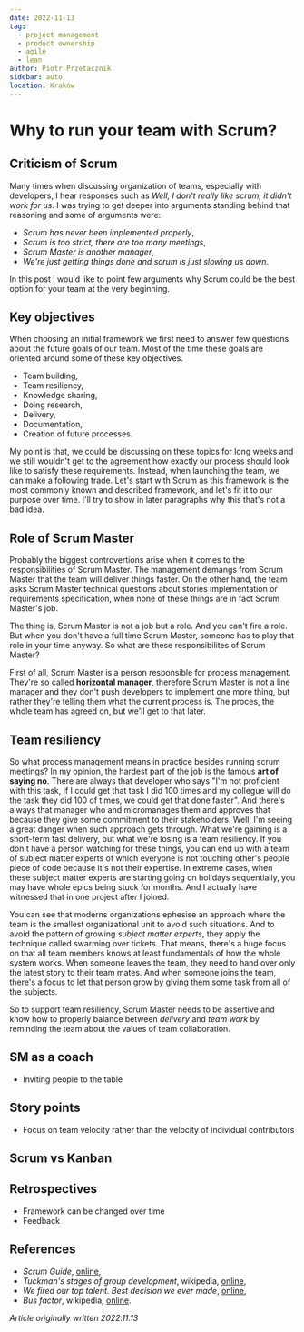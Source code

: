 ```yaml
---
date: 2022-11-13
tag:
  - project management
  - product ownership
  - agile
  - lean
author: Piotr Przetacznik
sidebar: auto
location: Kraków
---
```


# Why to run your team with Scrum?

## Criticism of Scrum

Many times when discussing organization of teams, especially with developers, I hear responses such as _Well, I don't really like scrum, it didn't work for us_. I was trying to get deeper into arguments standing behind that reasoning and some of arguments were:

* _Scrum has never been implemented properly_,
* _Scrum is too strict, there are too many meetings_,
* _Scrum Master is another manager_,
* _We're just getting things done and scrum is just slowing us down_.

In this post I would like to point few arguments why Scrum could be the best option for your team at the very beginning.

## Key objectives

When choosing an initial framework we first need to answer few questions about the future goals of our team. Most of the time these goals are oriented around some of these key objectives.

* Team building,
* Team resiliency,
* Knowledge sharing,
* Doing research,
* Delivery,
* Documentation,
* Creation of future processes.

My point is that, we could be discussing on these topics for long weeks and we still wouldn't get to the agreement how exactly our process should look like to satisfy these requirements. Instead, when launching the team, we can make a following trade. Let's start with Scrum as this framework is the most commonly known and described framework, and let's fit it to our purpose over time. I'll try to show in later paragraphs why this that's not a bad idea.

## Role of Scrum Master

Probably the biggest controvertions arise when it comes to the responsibilities of Scrum Master. The management demangs from Scrum Master that the team will deliver things faster. On the other hand, the team asks Scrum Master technical questions about stories implementation or requirements specification, when none of these things are in fact Scrum Master's job.

The thing is, Scrum Master is not a job but a role. And you can't fire a role. But when you don't have a full time Scrum Master, someone has to play that role in your time anyway. So what are these responsibilites of Scrum Master?

First of all, Scrum Master is a person responsible for process management. They're so called **horizontal manager**, therefore Scrum Master is not a line manager and they don't push developers to implement one more thing, but rather they're telling them what the current process is. The proces, the whole team has agreed on, but we'll get to that later.

## Team resiliency

So what process management means in practice besides running scrum meetings? In my opinion, the hardest part of the job is the famous **art of saying no**. There are always that developer who says "I'm not proficient with this task, if I could get that task I did 100 times and my collegue will do the task they did 100 of times, we could get that done faster". And there's always that manager who and micromanages them and approves that because they give some commitment to their stakeholders. Well, I'm seeing a great danger when such approach gets through. What we're gaining is a short-term fast delivery, but what we're losing is a team resiliency. If you don't have a person watching for these things, you can end up with a team of subject matter experts of which everyone is not touching other's people piece of code because it's not their expertise. In extreme cases, when these subject matter experts are starting going on holidays sequentially, you may have whole epics being stuck for months. And I actually have witnessed that in one project after I joined.

You can see that moderns organizations ephesise an approach where the team is the smallest organizational unit to avoid such situations. And to avoid the pattern of growing *subject matter experts*, they apply the technique called swarming over tickets. That means, there's a huge focus on that all team members knows at least fundamentals of how the whole system works. When someone leaves the team, they need to hand over only the latest story to their team mates. And when someone joins the team, there's a focus to let that person grow by giving them some task from all of the subjects.

So to support team resiliency, Scrum Master needs to be assertive and know how to properly balance between _delivery_ and _team work_ by reminding the team about the values of team collaboration.

## SM as a coach

* Inviting people to the table

## Story points

* Focus on team velocity rather than the velocity of individual contributors

## Scrum vs Kanban

## Retrospectives

* Framework can be changed over time
* Feedback

## References

* *Scrum Guide*, [online](https://scrumguides.org/scrum-guide.html),
* *Tuckman's stages of group development*, wikipedia, [online](https://en.wikipedia.org/wiki/Tuckman%27s_stages_of_group_development),
* *We fired our top talent. Best decision we ever made*, [online](https://blog.solha.co/we-fired-our-top-talent-best-decision-we-ever-made-4c0a99728fde),
* *Bus factor*, wikipedia, [online](https://en.wikipedia.org/wiki/Bus_factor).

*Article originally written 2022.11.13*
